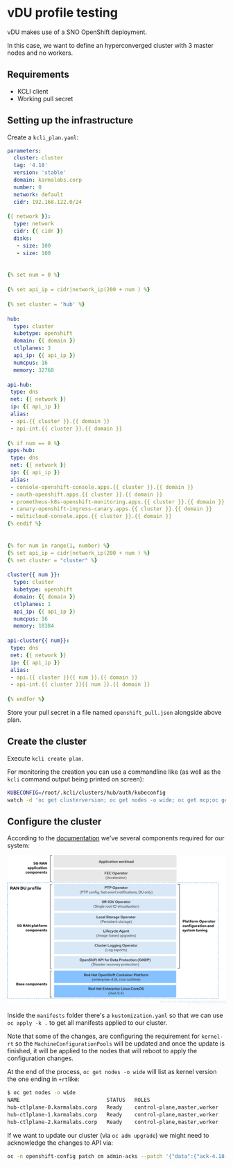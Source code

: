 # vDU profile testing

vDU makes use of a SNO OpenShift deployment.

In this case, we want to define an hyperconverged cluster with 3 master nodes and no workers.

## Requirements

- KCLI client
- Working pull secret

## Setting up the infrastructure

Create a `kcli_plan.yaml`:

```yaml
parameters:
  cluster: cluster
  tag: '4.18'
  version: 'stable'
  domain: karmalabs.corp
  number: 0
  network: default
  cidr: 192.168.122.0/24

{{ network }}:
  type: network
  cidr: {{ cidr }}
  disks:
   - size: 100
   - size: 100


{% set num = 0 %}

{% set api_ip = cidr|network_ip(200 + num ) %}

{% set cluster = 'hub' %}

hub:
  type: cluster
  kubetype: openshift
  domain: {{ domain }}
  ctlplanes: 3
  api_ip: {{ api_ip }}
  numcpus: 16
  memory: 32768

api-hub:
 type: dns
 net: {{ network }}
 ip: {{ api_ip }}
 alias:
 - api.{{ cluster }}.{{ domain }}
 - api-int.{{ cluster }}.{{ domain }}

{% if num == 0 %}
apps-hub:
 type: dns
 net: {{ network }}
 ip: {{ api_ip }}
 alias:
 - console-openshift-console.apps.{{ cluster }}.{{ domain }}
 - oauth-openshift.apps.{{ cluster }}.{{ domain }}
 - prometheus-k8s-openshift-monitoring.apps.{{ cluster }}.{{ domain }}
 - canary-openshift-ingress-canary.apps.{{ cluster }}.{{ domain }}
 - multicloud-console.apps.{{ cluster }}.{{ domain }}
{% endif %}


{% for num in range(1, number) %}
{% set api_ip = cidr|network_ip(200 + num ) %}
{% set cluster = "cluster" %}

cluster{{ num }}:
  type: cluster
  kubetype: openshift
  domain: {{ domain }}
  ctlplanes: 1
  api_ip: {{ api_ip }}
  numcpus: 16
  memory: 18384

api-cluster{{ num}}:
 type: dns
 net: {{ network }}
 ip: {{ api_ip }}
 alias:
 - api.{{ cluster }}{{ num }}.{{ domain }}
 - api-int.{{ cluster }}{{ num }}.{{ domain }}

{% endfor %}

```

Store your pull secret in a file named `openshift_pull.json` alongside above plan.

## Create the cluster

Execute `kcli create plan`.

For monitoring the creation you can use a commandline like (as well as the `kcli` command output being printed on screen):

```sh
KUBECONFIG=/root/.kcli/clusters/hub/auth/kubeconfig
watch -d 'oc get clusterversion; oc get nodes -o wide; oc get mcp;oc get co'
```

## Configure the cluster

According to the [documentation](https://docs.redhat.com/en/documentation/openshift_container_platform/4.18/html-single/scalability_and_performance/index#telco-ran-du-reference-design-components_telco-ran-du) we've several components required for our system:

![DU Profile schema](du.png)

Inside the `manifests` folder there's a `kustomization.yaml` so that we can use `oc apply -k .` to get all manifests applied to our cluster.

Note that some of the changes, are configuring the requirement for `kernel-rt` so the `MachineConfigurationPools` will be updated and once the update is finished, it will be applied to the nodes that will reboot to apply the configuration changes.

At the end of the process, `oc get nodes -o wide` will list as kernel version the one ending in `+rt`like:

```sh
$ oc get nodes -o wide
NAME                            STATUS   ROLES                         AGE     VERSION   INTERNAL-IP       EXTERNAL-IP   OS-IMAGE                                                KERNEL-VERSION                    CONTAINER-RUNTIME
hub-ctlplane-0.karmalabs.corp   Ready    control-plane,master,worker   5d22h   v1.31.8   192.168.122.8     <none>        Red Hat Enterprise Linux CoreOS 418.94.202505062142-0   5.14.0-427.68.1.el9_4.x86_64+rt   cri-o://1.31.8-3.rhaos4.18.gitf0f6e96.el9
hub-ctlplane-1.karmalabs.corp   Ready    control-plane,master,worker   5d22h   v1.31.8   192.168.122.228   <none>        Red Hat Enterprise Linux CoreOS 418.94.202505062142-0   5.14.0-427.68.1.el9_4.x86_64+rt   cri-o://1.31.8-3.rhaos4.18.gitf0f6e96.el9
hub-ctlplane-2.karmalabs.corp   Ready    control-plane,master,worker   5d22h   v1.31.8   192.168.122.97    <none>        Red Hat Enterprise Linux CoreOS 418.94.202505062142-0   5.14.0-427.68.1.el9_4.x86_64+rt   cri-o://1.31.8-3.rhaos4.18.gitf0f6e96.el9
```

If we want to update our cluster (via `oc adm upgrade`) we might need to acknowledge the changes to API via:

```sh
oc -n openshift-config patch cm admin-acks --patch '{"data":{"ack-4.18-kube-1.32-api-removals-in-4.19":"true"}}' --type=merge
```
